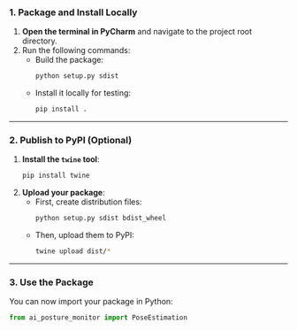 ### 1. **Package and Install Locally**
1. **Open the terminal in PyCharm** and navigate to the project root directory.
2. Run the following commands:
   - Build the package:
     ```bash
     python setup.py sdist
     ```
   - Install it locally for testing:
     ```bash
     pip install .
     ```

---

### 2. **Publish to PyPI (Optional)**
1. **Install the `twine` tool**:
   ```bash
   pip install twine
   ```
2. **Upload your package**:
   - First, create distribution files:
     ```bash
     python setup.py sdist bdist_wheel
     ```
   - Then, upload them to PyPI:
     ```bash
     twine upload dist/*
     ```

---

### 3. **Use the Package**
You can now import your package in Python:
```python
from ai_posture_monitor import PoseEstimation
```